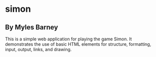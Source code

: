 # simon
## By Myles Barney

This is a simple web application for playing the game Simon.  It demonstrates the use of basic HTML elements for structure, formatting, input, output, links, and drawing.
